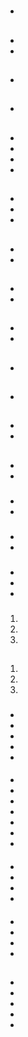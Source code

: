# 

## 

## 

- 



## 

- 
- 

## 

## 

- 

## 

- 

## 

## 

- 
- 
- 
- 

## 

- 
- 
- 

## 

- 
- 

## 

## 

## 

## 



## 

## 

- 
- 

## 

- 
- 

## 

## 

- 

## 

- 

## 

## 

### 

- 
- 

### 

## 

### 

- 
- 

### 

- 
- 

### 

- 
- 

### 

- 
- 
- []()

### 

1. 
2. 
3. 

## 

## 







### 

1. 
2. 
3. 

### 

#### 

- 
- 
- 
- 
- 

#### 

- 
- 
- 
- 
- 
- 
- 

#### 

- 
- 
- 
- 

#### 

- 
- 
- 
- 





## 

- 
- 
- 
- 
- 

## 





### 





### 

#### 



#### 



